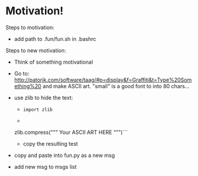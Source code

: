 # Motivation!

Steps to motivation:

- add path to .fun/fun.sh in .bashrc

Steps to new motivation:

- Think of something motivational
- Go to: http://patorjk.com/software/taag/#p=display&f=Graffiti&t=Type%20Something%20 and make ASCII art. "small" is a good font to into 80 chars...
- use zlib to hide the text:
    - `import zlib`
    - ```
    zlib.compress("""
            Your
            ASCII
            ART
            HERE
            """)```

    - copy the resulting test
- copy and paste into fun.py as a new msg
- add new msg to msgs list

